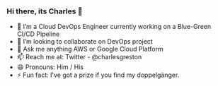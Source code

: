 ### Hi there, its Charles 👋


- 🔭 I’m a Cloud DevOps Engineer currently working on a Blue-Green CI/CD Pipeline
- 👯 I’m looking to collaborate on DevOps project
- 💬 Ask me anything AWS or Google Cloud Platform
- 📫 Reach me at: Twitter - @charlesgreston
- 😄 Pronouns: Him / His
- ⚡ Fun fact: I've got a prize if you find my doppelgänger.
